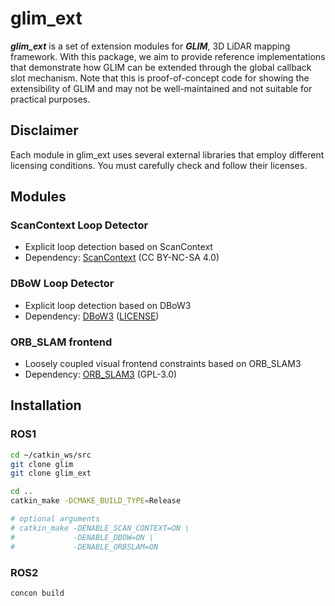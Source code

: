 # glim_ext

***glim_ext*** is a set of extension modules for ***GLIM***, 3D LiDAR mapping framework. With this package, we aim to provide reference implementations that demonstrate how GLIM can be extended through the global callback slot mechanism. Note that this is proof-of-concept code for showing the extensibility of GLIM and may not be well-maintained and not suitable for practical purposes.

## Disclaimer

Each module in glim_ext uses several external libraries that employ different licensing conditions. You must carefully check and follow their licenses.


## Modules

### ScanContext Loop Detector
- Explicit loop detection based on ScanContext
- Dependency: [ScanContext](https://github.com/irapkaist/scancontext) (CC BY-NC-SA 4.0)

### DBoW Loop Detector
- Explicit loop detection based on DBoW3
- Dependency: [DBoW3](https://github.com/rmsalinas/DBow3) ([LICENSE](https://github.com/rmsalinas/DBow3/blob/master/LICENSE.txt))

### ORB_SLAM frontend
- Loosely coupled visual frontend constraints based on ORB_SLAM3
- Dependency: [ORB_SLAM3](https://github.com/UZ-SLAMLab/ORB_SLAM3) (GPL-3.0)


## Installation

### ROS1

```bash
cd ~/catkin_ws/src
git clone glim
git clone glim_ext

cd ..
catkin_make -DCMAKE_BUILD_TYPE=Release

# optional arguments
# catkin_make -DENABLE_SCAN_CONTEXT=ON \
#             -DENABLE_DBOW=ON \
#             -DENABLE_ORBSLAM=ON
```

### ROS2

```bash
concon build
```